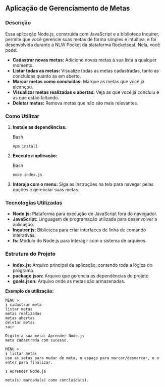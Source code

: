 ## Aplicação de Gerenciamento de Metas

### Descrição

Essa aplicação Node.js, construída com JavaScript e a biblioteca Inquirer, permite que você gerencie suas metas de forma simples e intuitiva, e foi desenvolvida durante a NLW Pocket da plataforma Rocketseat. Nela, você pode:

-   **Cadastrar novas metas:** Adicione novas metas à sua lista a qualquer momento.
-   **Listar todas as metas:** Visualize todas as metas cadastradas, tanto as concluídas quanto as em aberto.
-   **Marcar metas como concluídas:** Marque as metas que você já alcançou.
-   **Visualizar metas realizadas e abertas:** Veja as que você já concluiu e as que estão faltando.
-   **Deletar metas:** Remova metas que não são mais relevantes.

### Como Utilizar

1.  **Instale as dependências:**
    
    Bash
    
    ```
    npm install
    
    ```
    
2.  **Execute a aplicação:**
    
    Bash
    
    ```
    node index.js
    
    ```
    
3.  **Interaja com o menu:** Siga as instruções na tela para navegar pelas opções e gerenciar suas metas.

### Tecnologias Utilizadas

-   **Node.js:** Plataforma para execução de JavaScript fora do navegador.
-   **JavaScript:** Linguagem de programação utilizada para desenvolver a aplicação.
-   **Inquirer.js:** Biblioteca para criar interfaces de linha de comando interativas.
-   **fs:** Módulo do Node.js para interagir com o sistema de arquivos.

### Estrutura do Projeto

-   **index.js:** Arquivo principal da aplicação, contendo toda a lógica do programa.
-   **package.json:** Arquivo que gerencia as dependências do projeto.
-   **goals.json:** Arquivo onde as metas são armazenadas.


**Exemplo de utilização:**

```
MENU >
❯ cadastrar meta
listar metas
metas realizadas
metas abertas
deletar metas
sair

Digite a sua meta: Aprender Node.js
meta cadastrada com sucesso.

MENU >
❯ listar metas
use as setas para mudar de meta, o espaço para marcar/desmarcar, e o enter para finalizar.

❯ Aprender Node.js

meta(s) marcada(s) como concluída(s).

```